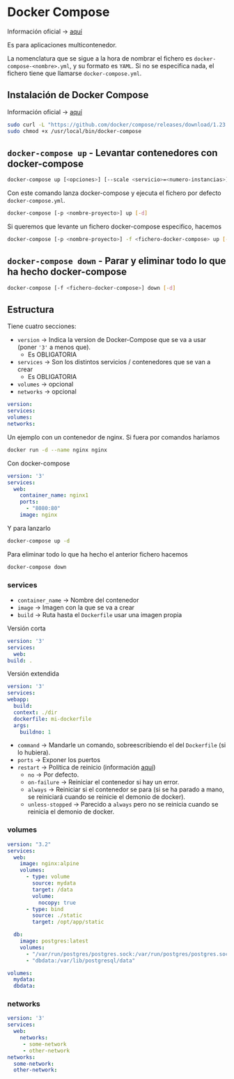 # Docker Compose

Información oficial -> [aquí](https://docs.docker.com/compose/)

Es para aplicaciones multicontenedor.

La nomenclatura que se sigue a la hora de nombrar el fichero es `docker-compose-<nombre>.yml`, y su formato es `YAML`. Si no se especifica nada, el fichero tiene que llamarse `docker-compose.yml`.

## Instalación de Docker Compose

Información oficial -> [aquí](https://docs.docker.com/compose/install/)

```bash
sudo curl -L "https://github.com/docker/compose/releases/download/1.23.2/docker-compose-$(uname -s)-$(uname -m)" -o /usr/local/bin/docker-compose
sudo chmod +x /usr/local/bin/docker-compose
```

## `docker-compose up` - Levantar contenedores con docker-compose

```bash
docker-compose up [<opciones>] [--scale <servicio>=<numero-instancias>] [<servicio1> <servicio2> ...]
```

Con este comando lanza docker-compose y ejecuta el fichero por defecto `docker-compose.yml`.

```bash
docker-compose [-p <nombre-proyecto>] up [-d]
```

Si queremos que levante un fichero docker-compose especifico, hacemos

```bash
docker-compose [-p <nombre-proyecto>] -f <fichero-docker-compose> up [-d]
```

## `docker-compose down` - Parar y eliminar todo lo que ha hecho docker-compose

```bash
docker-compose [-f <fichero-docker-compose>] down [-d]
```

## Estructura

Tiene cuatro secciones:

* `version` -> Indica la version de Docker-Compose que se va a usar (poner `'3'` a menos que).
    * Es OBLIGATORIA
* `services` -> Son los distintos servicios / contenedores que se van a crear
    * Es OBLIGATORIA
* `volumes` -> opcional
* `networks` -> opcional

```yml
version:
services:
volumes:
networks:
```

Un ejemplo con un contenedor de nginx. Si fuera por comandos haríamos

```bash
docker run -d --name nginx nginx
```

Con docker-compose

```yml
version: '3'
services:
  web:
    container_name: nginx1
    ports:
      - "8080:80"
    image: nginx
```

Y para lanzarlo

```bash
docker-compose up -d
```

Para eliminar todo lo que ha hecho el anterior fichero hacemos

```bash
docker-compose down
```

### services

* `container_name` -> Nombre del contenedor
* `image` -> Imagen con la que se va a crear
* `build` -> Ruta hasta el `Dockerfile` usar una imagen propia
  
Versión corta

```yml
version: '3'
services:
  web:
build: .
```

Versión extendida

```yml
version: '3'
services:
webapp:
  build:
  context: ./dir
  dockerfile: mi-dockerfile
  args:
    buildno: 1
```

* `command` -> Mandarle un comando, sobreescribiendo el del `Dockerfile` (si lo hubiera).
* `ports` -> Exponer los puertos
* `restart` -> Política de reinicio (información [aquí](https://docs.docker.com/config/containers/start-containers-automatically/))
    * `no` -> Por defecto.
    * `on-failure` -> Reiniciar el contenedor si hay un error.
    * `always` -> Reiniciar si el contenedor se para (si se ha parado a mano, se reiniciará cuando se reinicie el demonio de docker).
    * `unless-stopped` -> Parecido a `always` pero no se reinicia cuando se reinicia el demonio de docker.

### volumes

```yml
version: "3.2"
services:
  web:
    image: nginx:alpine
    volumes:
      - type: volume
        source: mydata
        target: /data
        volume:
          nocopy: true
      - type: bind
        source: ./static
        target: /opt/app/static

  db:
    image: postgres:latest
    volumes:
      - "/var/run/postgres/postgres.sock:/var/run/postgres/postgres.sock"
      - "dbdata:/var/lib/postgresql/data"

volumes:
  mydata:
  dbdata:
```

### networks

```yml
version: '3'
services:
  web:
    networks:
     - some-network
     - other-network
networks:
  some-network:
  other-network:
```
